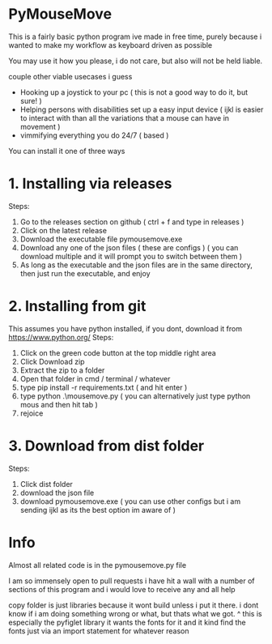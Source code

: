 # PyMouseMove

This is a fairly basic python program ive made in free time, purely because i wanted to make my workflow as keyboard driven as possible

You may use it how you please, i do not care, but also will not be held liable. 

couple other viable usecases i guess 
 - Hooking up a joystick to your pc ( this is not a good way to do it, but sure! )
 - Helping persons with disabilities set up a easy input device ( ijkl is easier to interact with than all the variations that a mouse can have in movement )
 - vimmifying everything you do 24/7 ( based )

You can install it one of three ways

# 1. Installing via releases
Steps:
 1. Go to the releases section on github ( ctrl + f and type in releases )
 2. Click on the latest release
 3. Download the executable file pymousemove.exe
 4. Download any one of the json files ( these are configs ) ( you can download multiple and it will prompt you to switch between them )
 5. As long as the executable and the json files are in the same directory, then just run the executable, and enjoy 

# 2. Installing from git 
This assumes you have python installed, if you dont, download it from https://www.python.org/
Steps: 
 1. Click on the green code button at the top middle right area 
 2. Click Download zip 
 3. Extract the zip to a folder
 4. Open that folder in cmd / terminal / whatever
 5. type pip install -r requirements.txt ( and hit enter )
 6. type python .\mousemove.py 
    ( you can alternatively just type python mous and then hit tab )
 7. rejoice


# 3. Download from dist folder
Steps:
 1. Click dist folder
 2. download the json file
 3. download pymousemove.exe
 ( you can use other configs but i am sending ijkl as its the best option im aware of )

# Info
Almost all related code is in the pymousemove.py file

I am so immensely open to pull requests i have hit a wall with a number of sections of this program and i would love to receive any and all help 

copy folder is just libraries because it wont build unless i put it there. i dont know if i am doing something wrong or what, but thats what we got. 
^ this is especially the pyfiglet library it wants the fonts for it and it kind find the fonts just via an import statement for whatever reason 
